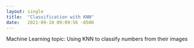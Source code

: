 ```yaml
---
layout: single
title:  "Classification with KNN"
date:   2021-09-10 09:09:56 -0500
---
```

Machine Learning topic: Using KNN to classify numbers from their images